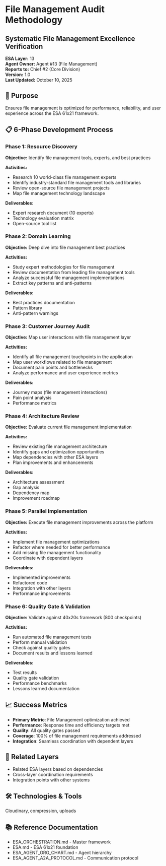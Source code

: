 # File Management Audit Methodology
## Systematic File Management Excellence Verification

**ESA Layer:** 13  
**Agent Owner:** Agent #13 (File Management)  
**Reports to:** Chief #2 (Core Division)  
**Version:** 1.0  
**Last Updated:** October 10, 2025

## 🎯 Purpose
Ensures file management is optimized for performance, reliability, and user experience across the ESA 61x21 framework.

## 📋 6-Phase Development Process

### Phase 1: Resource Discovery
**Objective:** Identify file management tools, experts, and best practices

**Activities:**
- Research 10 world-class file management experts
- Identify industry-standard file management tools and libraries
- Review open-source file management projects
- Map file management technology landscape

**Deliverables:**
- Expert research document (10 experts)
- Technology evaluation matrix
- Open-source tool list

### Phase 2: Domain Learning
**Objective:** Deep dive into file management best practices

**Activities:**
- Study expert methodologies for file management
- Review documentation from leading file management tools
- Analyze successful file management implementations
- Extract key patterns and anti-patterns

**Deliverables:**
- Best practices documentation
- Pattern library
- Anti-pattern warnings

### Phase 3: Customer Journey Audit
**Objective:** Map user interactions with file management layer

**Activities:**
- Identify all file management touchpoints in the application
- Map user workflows related to file management
- Document pain points and bottlenecks
- Analyze performance and user experience metrics

**Deliverables:**
- Journey maps (file management interactions)
- Pain point analysis
- Performance metrics

### Phase 4: Architecture Review
**Objective:** Evaluate current file management implementation

**Activities:**
- Review existing file management architecture
- Identify gaps and optimization opportunities
- Map dependencies with other ESA layers
- Plan improvements and enhancements

**Deliverables:**
- Architecture assessment
- Gap analysis
- Dependency map
- Improvement roadmap

### Phase 5: Parallel Implementation
**Objective:** Execute file management improvements across the platform

**Activities:**
- Implement file management optimizations
- Refactor where needed for better performance
- Add missing file management functionality
- Coordinate with dependent layers

**Deliverables:**
- Implemented improvements
- Refactored code
- Integration with other layers
- Performance improvements

### Phase 6: Quality Gate & Validation
**Objective:** Validate against 40x20s framework (800 checkpoints)

**Activities:**
- Run automated file management tests
- Perform manual validation
- Check against quality gates
- Document results and lessons learned

**Deliverables:**
- Test results
- Quality gate validation
- Performance benchmarks
- Lessons learned documentation

## 📈 Success Metrics
- **Primary Metric**: File Management optimization achieved
- **Performance**: Response time and efficiency targets met
- **Quality**: All quality gates passed
- **Coverage**: 100% of file management requirements addressed
- **Integration**: Seamless coordination with dependent layers

## 🔗 Related Layers
- Related ESA layers based on dependencies
- Cross-layer coordination requirements
- Integration points with other systems

## 🛠️ Technologies & Tools
Cloudinary, compression, uploads

## 📚 Reference Documentation
- ESA_ORCHESTRATION.md - Master framework
- ESA.md - ESA 61x21 foundation
- ESA_AGENT_ORG_CHART.md - Agent hierarchy
- ESA_AGENT_A2A_PROTOCOL.md - Communication protocol

